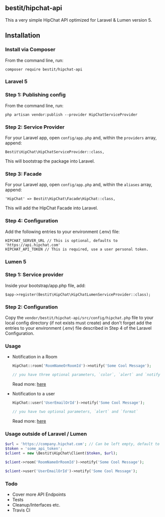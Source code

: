 ## bestit/hipchat-api

This a very simple HipChat API optimized for Laravel & Lumen version 5.

## Installation

### Install via Composer

From the command line, run:

```
composer require bestit/hipchat-api
```

### Laravel 5

### Step 1: Publishing config

From the command line, run:

```
php artisan vendor:publish --provider HipChatServiceProvider
```

### Step 2: Service Provider

For your Laravel app, open `config/app.php` and, within the `providers` array, append:

```
Bestit\HipChat\HipChatServiceProvider::class,
```

This will bootstrap the package into Laravel.

### Step 3: Facade

For your Laravel app, open `config/app.php` and, within the `aliases` array, append:

```
'HipChat' => Bestit\HipChat\Facade\HipChat::class,
```

This will add the HipChat Facade into Laravel.

### Step 4: Configuration

Add the following entries to your environment (.env) file:

```
HIPCHAT_SERVER_URL // This is optional, defaults to 'https://api.hipchat.com'
HIPCHAT_API_TOKEN // This is required, use a user personal token.
```

### Lumen 5

### Step 1: Service provider

Inside your bootstrap/app.php file, add:

```
$app->register(Bestit\HipChat\HipChatLumenServiceProvider::class);
```

### Step 2: Configuration

Copy the ```vendor/bestit/hipchat-api/src/config/hipchat.php``` file to your local config directory (if not exists must create) and don't forget add the entries to your environment (.env) file described in Step 4 of the Laravel Configuration. 


### Usage

- Notification in a Room

    ```php
    HipChat::room('RoomNameOrRoomId')->notify('Some Cool Message');

    // you have three optional parameters, `color`, `alert` and `notify`
    ```
    Read more: [here](https://www.hipchat.com/docs/apiv2/method/send_room_notification)

- Notification to a user

    ```php
    HipChat::user('UserEmailOrId')->notify('Some Cool Message');

    // you have two optional parameters, `alert` and `format`
    ```
     Read more: [here](https://www.hipchat.com/docs/apiv2/method/private_message_user)

### Usage outside of Laravel / Lumen

```php
$url = 'https://company.hipchat.com'; // Can be left empty, default to https://api.hipchat.com
$token = 'some_api_token';
$client = new \Bestit\HipChat\Client($token, $url);

$client->room('RoomNameOrRoomId')->notify('Some Cool Message');

$client->user('UserEmailOrId')->notify('Some Cool Message');
```

### Todo
- Cover more API Endpoints
- Tests
- Cleanup/Interfaces etc.
- Travis CI